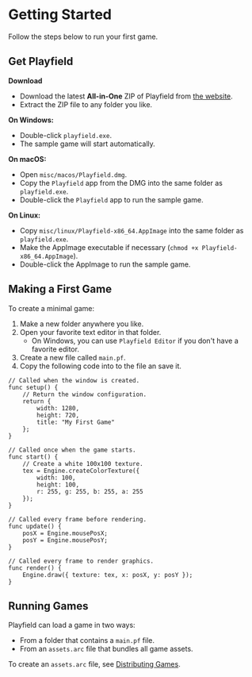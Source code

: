 Getting Started
===============

Follow the steps below to run your first game.

## Get Playfield

**Download**

* Download the latest **All-in-One** ZIP of Playfield from [the website](https://noctvm.io/playfield/).
* Extract the ZIP file to any folder you like.

**On Windows:**

* Double-click `playfield.exe`.
* The sample game will start automatically.

**On macOS:**

* Open `misc/macos/Playfield.dmg`.
* Copy the `Playfield` app from the DMG into the same folder as `playfield.exe`.
* Double-click the `Playfield` app to run the sample game.

**On Linux:**

* Copy `misc/linux/Playfield-x86_64.AppImage` into the same folder as `playfield.exe`.
* Make the AppImage executable if necessary (`chmod +x Playfield-x86_64.AppImage`).
* Double-click the AppImage to run the sample game.

## Making a First Game

To create a minimal game:

1. Make a new folder anywhere you like.
2. Open your favorite text editor in that folder.
    - On Windows, you can use `Playfield Editor` if you don't have a favorite editor.
3. Create a new file called `main.pf`.
4. Copy the following code into to the file an save it.

```
// Called when the window is created.
func setup() {
    // Return the window configuration.
    return {
        width: 1280,
        height: 720,
        title: "My First Game"
    };
}

// Called once when the game starts.
func start() {
    // Create a white 100x100 texture.
    tex = Engine.createColorTexture({
        width: 100,
        height: 100,
        r: 255, g: 255, b: 255, a: 255
    });
}

// Called every frame before rendering.
func update() {
    posX = Engine.mousePosX;
    posY = Engine.mousePosY;
}

// Called every frame to render graphics.
func render() {
    Engine.draw({ texture: tex, x: posX, y: posY });
}
```

## Running Games

Playfield can load a game in two ways:

* From a folder that contains a `main.pf` file.
* From an `assets.arc` file that bundles all game assets.

To create an `assets.arc` file, see [Distributing Games](distribute.md).
